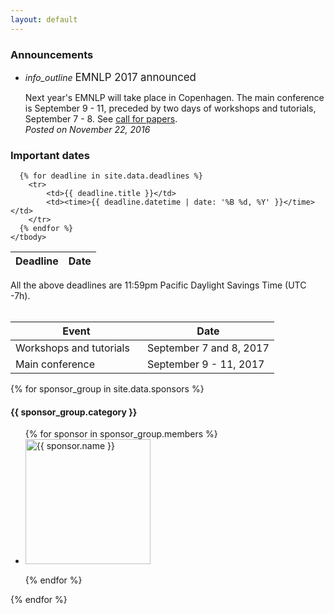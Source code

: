 ```yaml
---
layout: default
---
```


<div class="section">
  <h3>Announcements</h3>
</div>

  <ul class="collection">
    <li class="collection-item avatar">
      <i class="material-icons circle">info_outline</i>
      <span class="title"><big>EMNLP 2017 announced</big></span>
      <p>Next year's EMNLP will take place in Copenhagen.
      The main conference is September 9 - 11, preceded by two days of workshops and tutorials,
      September 7 - 8. See <a href="call-for-papers.html">call for papers</a>.
      <br>
      <span class="right-align">
         <i>Posted on November 22, 2016</i>
      </span>
      </p>
    </li>

  </ul>

<div id="calendar" class="section">
  <h3>Important dates</h3>

  <table class="striped deadline">
    <thead>
      <tr>
          <th data-field="event">Deadline</th>
          <th data-field="date">Date</th>
      </tr>
    </thead>
    <tbody>

      {% for deadline in site.data.deadlines %}
        <tr>
            <td>{{ deadline.title }}</td>
            <td><time>{{ deadline.datetime | date: '%B %d, %Y' }}</time></td>
        </tr>
      {% endfor %}
    </tbody>
  </table>


  <div class="center-align" style="margin-top: 1em;">
    All the above deadlines are 11:59pm Pacific Daylight Savings Time (UTC -7h).
  </div>

  <br/>

  <table class="striped event">
    <thead>
      <tr>
          <th style="width: 50%" data-field="event">Event</th>
          <th data-field="date">Date</th>
      </tr>
    </thead>
    <tbody>
      <tr>
        <td>Workshops and tutorials</td>
        <td><time>September 7 and 8, 2017</time></td>
      </tr>
      <tr>
        <td>Main conference</td>
        <td><time>September 9 - 11, 2017 </time></td>
      </tr>
    </tbody>
    </table>

</div>

<div id="sponsors" class="section">


{% for sponsor_group in site.data.sponsors %}
  <div class="sponsor-group center-align">
  <h4 style="clear: both;">{{ sponsor_group.category }}</h4>



  <ul>
  {% for sponsor in sponsor_group.members %}
    <li>
       <a href="{{ sponsor.name }}"><img alt="{{ sponsor.name }}" src="logos/{{ sponsor.shortname }}.png" style="width:200px !important"/></a>
    </li>

  {% endfor %}
  </ul>
  </div>


{% endfor %}




<div style="clear: both"></div>
</div>


<!--
<div id="contacts" class="section">
  <h2>Collocated Events</h2>
  <p>
  EMNLP 2016 is collocated with <a href="	http://amtaweb.org/amta-2016-in-austin-tx">AMTA 2016</a>, hosted by the Association for Machine Translation in the Americas from October 28 to November 1, 2016.
  </p>
  <p>
  <a href="http://www.humancomputation.com/2016/">HCOMP 2016</a>, the 4th AAAI Conference on Human Computation and Crowdsourcing  will also be held in Austin, TX with main conference on October 30 to November 3.
  </p>
</div>
!-->

